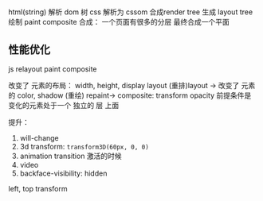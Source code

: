 ## 
html(string) 解析 dom 树
css 解析为 cssom
合成render tree
生成 layout tree
绘制 paint 
composite 合成： 一个页面有很多的分层 最终合成一个平面  

## 性能优化
js relayout paint composite

改变了 元素的布局： width, height, display layout (重排)layout ->
改变了 元素的 color, shadow (重绘) repaint->
composite: transform opacity 前提条件是 变化的元素处于一个 独立的 层 上面

提升： 
1. will-change
2. 3d transform: `transform3D(60px, 0, 0)`
3. animation transition 激活的时候
4. video
5. backface-visibility: hidden

left, top
transform

